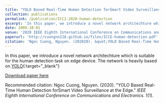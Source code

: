 ```yaml
---
title: "YOLO Based Real-Time Human Detection forSmart Video Surveillance at the Edge"
collection: publications
permalink: /publication/ICC2-2020-human-detection
excerpt: 'In this paper, we introduce a novel network architechture which is suitable for the human detection task on edge device. The network is heavily based on YOLO'
date: 2009-10-01
venue: '2020 IEEE Eighth International Conference on Communications and Electronics'
paperurl: 'http://cuongnn218.github.io/files/ICCE-human-detection.pdf'
citation: 'Ngoc Cuong, Nguyen. (202020). &quot;YOLO Based Real-Time Human Detection forSmart Video Surveillance at the Edge.&quot; <i>IEEE Eighth International Conference on Communications and Electronics</i>. 1(1).'
---
```

In this paper, we introduce a novel network architechture which is suitable for the human detection task on edge device. The network is heavily based on [YOLO](https://arxiv.org/abs/1612.08242){:target="_blank"}

[Download paper here](http://cuongnn218.github.io/files/ICCE-human-detection.pdf)

Recommended citation: Ngoc Cuong, Nguyen. (2020). "YOLO Based Real-Time Human Detection forSmart Video Surveillance at the Edge." <i>IEEE Eighth International Conference on Communications and Electronics</i>. 1(1).